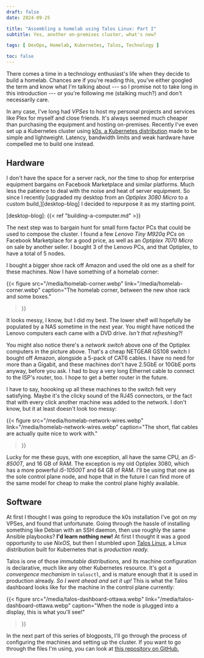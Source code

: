 ```yaml
---
draft: false
date: 2024-09-25

title: "Assembling a homelab using Talos Linux: Part I"
subtitle: Yes, another on-premises cluster, what's new?

tags: [ DevOps, Homelab, Kubernetes, Talos, Technology ]

toc: false
---
```


There comes a time in a technology enthusiast's life when they decide to build
a homelab. Chances are if you're reading this, you've either googled the term
and know what I'm talking about --- so I promise not to take long in this
introduction --- or you're following me (stalking much?) and don't necessarily
care.

In any case, I've long had _VPSes_ to host my personal projects and services
like Plex for myself and close friends. It's always seemed much cheaper than
purchasing the equipment and hosting on-premises. Recently I've even set up a
Kubernetes cluster using [k0s, a Kubernetes distribution][k0s] made to be
simple and lightweight. Latency, bandwidth limits and weak hardware have
compelled me to build one instead.

[k0s]: https://k0sproject.io/

## Hardware

I don't have the space for a server rack, nor the time to shop for enterprise
equipment bargains on Facebook Marketplace and similar platforms. Much less the
patience to deal with the noise and heat of server equipment. So since I
recently [upgraded my desktop from an _Optiplex 3080 Micro_ to a custom
build,][desktop-blog] I decided to repurpose it as my starting point.

[desktop-blog]: {{< ref "building-a-computer.md" >}}

The next step was to bargain hunt for small form factor PCs that could be used
to compose the cluster. I found a few _Lenovo Tiny M920q PCs_ on Facebook
Marketplace for a good price, as well as an _Optiplex 7070 Micro_ on sale by
another seller. I bought 3 of the Lenovo PCs, and that Optiplex, to have a
total of 5 nodes.

I bought a bigger shoe rack off Amazon and used the old one as a shelf for
these machines. Now I have something of a homelab corner:

{{< figure
  src="/media/homelab-corner.webp"
  link="/media/homelab-corner.webp"
  caption="The homelab corner, between the new shoe rack and some boxes."
>}}

It looks messy, I know, but I did my best. The lower shelf will hopefully be
populated by a NAS sometime in the next year. You might have noticed the Lenovo
computers each came with a DVD drive. _Isn't that refreshing?!_

You might also notice there's a _network switch_ above one of the Optiplex
computers in the picture above. That's a cheap NETGEAR GS108 switch I bought
off Amazon, alongside a 5-pack of CAT6 cables. I have no need for more than a
Gigabit, and these machines don't have 2.5GbE or 10GbE ports anyway, before you
ask. I had to buy a very long Ethernet cable to connect to the ISP's router,
too. I hope to get a better router in the future.

I have to say, hoooking up all these machines to the switch felt very
satisfying. Maybe it's the clicky sound of the RJ45 connectors, or the fact
that with every click another machine was added to the network. I don't know,
but it at least doesn't look too messy:

{{< figure
  src="/media/homelab-network-wires.webp"
  link="/media/homelab-network-wires.webp"
  caption="The short, flat cables are actually quite nice to work with."
>}}

Lucky for me these guys, with one exception, all have the same CPU, an
_i5-8500T,_ and 16 GB of RAM. The exception is my old Optiplex 3080, which has
a more powerful _i5-10500T_ and 64 GB of RAM. I'll be using that one as the
sole control plane node, and hope that in the future I can find more of the
same model for cheap to make the control plane highly available.

## Software

At first I thought I was going to reproduce the k0s installation I've got on my
VPSes, and found that unfortunate. Going through the hassle of installing
something like Debian with an SSH daemon, then use roughly the same Ansible
playbooks? **I'd learn nothing new!** At first I thought it was a good
opportunity to use _NixOS,_ but then I stumbled upon [Talos Linux][talos], a
Linux distribution built for Kubernetes that is _production ready._

Talos is one of those _immutable_ distributions, and its machine configuration
is declarative, much like any other Kubernetes resource. It's got a
_convergence mechanism_ in `talosctl`, and is mature enough that it is used in
production already. _So I went ahead and set it up!_ This is what the Talos
dashboard looks like for the machine in the control plane currently:

{{< figure
  src="/media/talos-dashboard-ottawa.webp"
  link="/media/talos-dashboard-ottawa.webp"
  caption="When the node is plugged into a display, this is what you'll see!"
>}}

In the next part of this series of blogposts, I'll go through the process of
configuring the machines and setting up the cluster. If you want to go through
the files I'm using, you can look at [this repository on GitHub.][gh-repo]

[talos]: https://talos.dev
[gh-repo]: https://github.com/d3adb5/homelab
